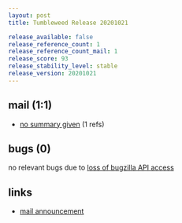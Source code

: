 ```yaml
---
layout: post
title: Tumbleweed Release 20201021

release_available: false
release_reference_count: 1
release_reference_count_mail: 1
release_score: 93
release_stability_level: stable
release_version: 20201021
---
```


## mail (1:1)

- [no summary given](https://github.com/boombatower/tumbleweed-review/issues/10) (1 refs)

## bugs (0)

<!--more-->

no relevant bugs due to [loss of bugzilla API access](https://bugzilla.opensuse.org/show_bug.cgi?id=1157722)



## links

- [mail announcement](https://github.com/boombatower/tumbleweed-review/issues/10)
